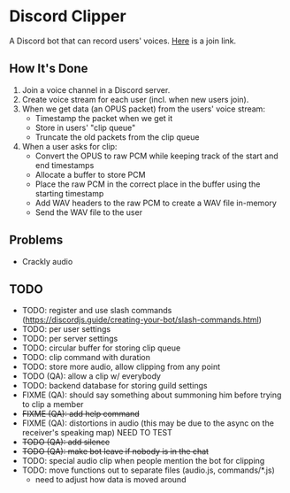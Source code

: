 # Discord Clipper
A Discord bot that can record users' voices. 
[Here](https://discord.com/api/oauth2/authorize?client_id=1206806233957408770&permissions=274878991360&scope=bot%20applications.commands) is a join link.

## How It's Done
1. Join a voice channel in a Discord server.
2. Create voice stream for each user (incl. when new users join).
3. When we get data (an OPUS packet) from the users' voice stream:
   - Timestamp the packet when we get it
   - Store in users' "clip queue"
   - Truncate the old packets from the clip queue
4. When a user asks for clip:
   - Convert the OPUS to raw PCM while keeping track of the start and end timestamps
   - Allocate a buffer to store PCM
   - Place the raw PCM in the correct place in the buffer using the starting timestamp
   - Add WAV headers to the raw PCM to create a WAV file in-memory
   - Send the WAV file to the user

## Problems
- Crackly audio


## TODO
- TODO: register and use slash commands (https://discordjs.guide/creating-your-bot/slash-commands.html)
- TODO: per user settings
- TODO: per server settings
- TODO: circular buffer for storing clip queue
- TODO: clip command with duration
- TODO: store more audio, allow clipping from any point
- TODO (QA): allow a clip w/ everybody
- TODO: backend database for storing guild settings
- FIXME (QA): should say something about summoning him before trying to clip a member
- ~~FIXME (QA): add help command~~
- FIXME (QA): distortions in audio (this may be due to the async on the receiver's speaking map) NEED TO TEST
- ~~TODO (QA): add silence~~
- ~~TODO (QA): make bot leave if nobody is in the chat~~
- TODO: special audio clip when people mention the bot for clipping
- TODO: move functions out to separate files (audio.js, commands/*.js)
    - need to adjust how data is moved around